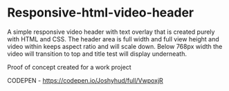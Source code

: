 # Responsive-html-video-header

A simple responsive video header with text overlay that is created purely with HTML and CSS. 
The header area is full width and full view height and video within keeps aspect ratio and will scale down. 
Below 768px width the video will transition to top and title test will display underneath.

Proof of concept created for a work project

CODEPEN - https://codepen.io/Joshyhud/full/VwpoxjR
